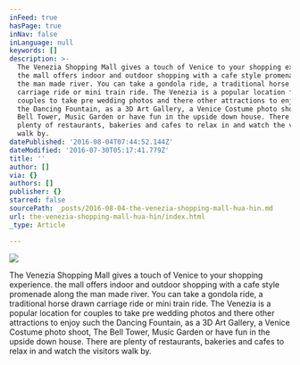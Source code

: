 ```yaml
---
inFeed: true
hasPage: true
inNav: false
inLanguage: null
keywords: []
description: >-
  The Venezia Shopping Mall gives a touch of Venice to your shopping experience.
  the mall offers indoor and outdoor shopping with a cafe style promenade along
  the man made river. You can take a gondola ride, a traditional horse drawn
  carriage ride or mini train ride. The Venezia is a popular location for
  couples to take pre wedding photos and there other attractions to enjoy such
  the Dancing Fountain, as a 3D Art Gallery, a Venice Costume photo shoot, The
  Bell Tower, Music Garden or have fun in the upside down house. There are
  plenty of restaurants, bakeries and cafes to relax in and watch the visitors
  walk by. 
datePublished: '2016-08-04T07:44:52.144Z'
dateModified: '2016-07-30T05:17:41.779Z'
title: ''
author: []
via: {}
authors: []
publisher: {}
starred: false
sourcePath: _posts/2016-08-04-the-venezia-shopping-mall-hua-hin.md
url: the-venezia-shopping-mall-hua-hin/index.html
_type: Article

---
```

![](https://the-grid-user-content.s3-us-west-2.amazonaws.com/6c7bc477-ea18-4057-adcb-cf782f5ce2aa.jpg)

The Venezia Shopping Mall gives a touch of Venice to your shopping experience. the mall offers indoor and outdoor shopping with a cafe style promenade along the man made river. You can take a gondola ride, a traditional horse drawn carriage ride or mini train ride. The Venezia is a popular location for couples to take pre wedding photos and there other attractions to enjoy such the Dancing Fountain, as a 3D Art Gallery, a Venice Costume photo shoot, The Bell Tower, Music Garden or have fun in the upside down house. There are plenty of restaurants, bakeries and cafes to relax in and watch the visitors walk by.